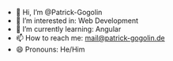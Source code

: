 - 👋 Hi, I’m @Patrick-Gogolin
- 👀 I’m interested in: Web Development
- 🌱 I’m currently learning: Angular
- 📫 How to reach me: mail@patrick-gogolin.de
- 😄 Pronouns: He/Him

<!---
Patrick-Gogolin/Patrick-Gogolin is a ✨ special ✨ repository because its `README.md` (this file) appears on your GitHub profile.
You can click the Preview link to take a look at your changes.
--->
